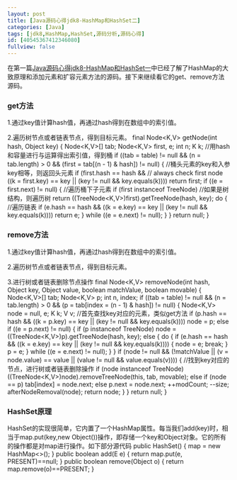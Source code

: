 ```yaml
---
layout: post
title: [Java源码心得jdk8-HashMap和HashSet二]
categories: [Java]
tags: [jdk8,HashMap,HashSet,源码分析,源码心得]
id: [40545367412346080]
fullview: false
---
```

在第一篇[Java源码心得jdk8-HashMap和HashSet一](http://ctosb.com/article/40532393412526080)中已经了解了HashMap的大致原理和添加元素和扩容元素方法的源码。接下来继续看它的get、remove方法源码。

### get方法

1.通过key值计算hash值，再通过hash得到在数组中的索引值。

2.遍历树节点或者链表节点，得到目标元素。
final Node<K,V> getNode(int hash, Object key) { Node<K,V>[] tab; Node<K,V> first, e; int n; K k; //用hash和容量进行与运算得出索引值，得到桶 if ((tab = table) != null && (n = tab.length) > 0 && (first = tab[(n - 1) & hash]) != null) { //桶头元素的key和入参key相等，则返回头元素 if (first.hash == hash && // always check first node ((k = first.key) == key || (key != null && key.equals(k)))) return first; if ((e = first.next) != null) { //遍历桶下子元素 if (first instanceof TreeNode) //如果是树结构，则遍历树 return ((TreeNode<K,V>)first).getTreeNode(hash, key); do { //遍历链表 if (e.hash == hash && ((k = e.key) == key || (key != null && key.equals(k)))) return e; } while ((e = e.next) != null); } } return null; }

### remove方法

1.通过key值计算hash值，再通过hash得到在数组中的索引值。

2.遍历树节点或者链表节点，得到目标元素。

3.进行树或者链表删除节点操作
final Node<K,V> removeNode(int hash, Object key, Object value, boolean matchValue, boolean movable) { Node<K,V>[] tab; Node<K,V> p; int n, index; if ((tab = table) != null && (n = tab.length) > 0 && (p = tab[index = (n - 1) & hash]) != null) { Node<K,V> node = null, e; K k; V v; //首先查找key对应的元素，类似get方法 if (p.hash == hash && ((k = p.key) == key || (key != null && key.equals(k)))) node = p; else if ((e = p.next) != null) { if (p instanceof TreeNode) node = ((TreeNode<K,V>)p).getTreeNode(hash, key); else { do { if (e.hash == hash && ((k = e.key) == key || (key != null && key.equals(k)))) { node = e; break; } p = e; } while ((e = e.next) != null); } } if (node != null && (!matchValue || (v = node.value) == value || (value != null && value.equals(v)))) { //找到key对应的节点，进行树或者链表删除操作 if (node instanceof TreeNode) ((TreeNode<K,V>)node).removeTreeNode(this, tab, movable); else if (node == p) tab[index] = node.next; else p.next = node.next; ++modCount; --size; afterNodeRemoval(node); return node; } } return null; }

### HashSet原理

HashSet的实现很简单，它内置了一个HashMap属性。每当我们add(key)时，相当于map.put(key,new Object())操作，即存储一个key和Object对象。它的所有的操作都是对map进行操作。如下部分源代码
public HashSet() { map = new HashMap<>(); } public boolean add(E e) { return map.put(e, PRESENT)==null; } public boolean remove(Object o) { return map.remove(o)==PRESENT; }
